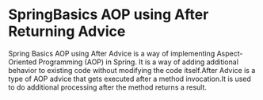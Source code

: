 # SpringBasics AOP using After Returning Advice
Spring Basics AOP using After Advice is a way of implementing Aspect-Oriented Programming (AOP) in Spring. It is a way of adding additional behavior to existing code without modifying the code itself.After Advice is a type of AOP advice that gets executed after a method invocation.It is used to do additional processing after the method returns a result.
